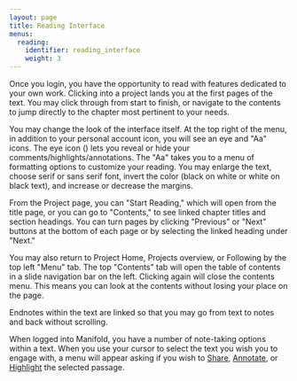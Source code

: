 ```yaml
---
layout: page
title: Reading Interface
menus:
  reading:
    identifier: reading_interface
    weight: 3
---
```


Once you login, you have the opportunity to read with features dedicated to your own work. Clicking into a project lands you at the first pages of the text. You may click through from start to finish, or navigate to the contents to jump directly to the chapter most pertinent to your needs.

You may change the look of the interface itself. At the top right of the menu, in addition to your personal account icon, you will see an eye and "Aa" icons. The eye icon (<o>) lets you reveal or hide your comments/highlights/annotations. The "Aa" takes you to a menu of formatting options to customize your reading. You may enlarge the text, choose serif or sans serif font, invert the color (black on white or white on black text), and increase or decrease the margins.

From the Project page, you can "Start Reading," which will open from the title page, or you can go to "Contents," to see linked chapter titles and section headings. You can turn pages by clicking "Previous" or "Next" buttons at the bottom of each page or by selecting the linked heading under "Next."

You may also return to Project Home, Projects overview, or Following by the top left "Menu" tab. The top "Contents" tab will open the table of contents in a slide navigation bar on the left. Clicking again will close the contents menu. This means you can look at the contents without losing your place on the page.

Endnotes within the text are linked so that you may go from text to notes and back without scrolling.

When logged into Manifold, you have a number of note-taking options within a text. When you use your cursor to select the text you wish you to engage with, a menu will appear asking if you wish to [Share](sharing.html), [Annotate](annotating.html), or [Highlight](highlighting.html) the selected passage.
